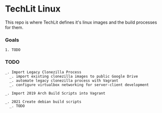 # TechLit Linux

This repo is where TechLit defines it's linux images and the build processes for them.

### Goals

    1. TODO

### TODO

    _. Import Legacy Clonezilla Process
      _. import existing clonezilla images to public Google Drive
      _. automate legacy clonezilla process with Vagrant
      _. configure virtualbox networking for server-client development

    _. Import 2019 Arch Build Scripts into Vagrant

    _. 2021 Create debian build scripts
      _. TODO
